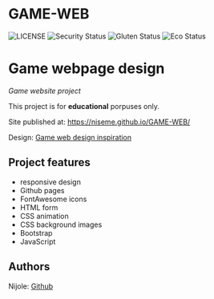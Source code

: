 # GAME-WEB
![LICENSE](https://img.shields.io/badge/license-MIT-blue.svg?style=flat-square)
![Security Status](https://img.shields.io/security-headers?label=Security&url=https%3A%2F%2Fgithub.com&style=flat-square)
![Gluten Status](https://img.shields.io/badge/Gluten-Free-green.svg)
![Eco Status](https://img.shields.io/badge/ECO-Friendly-green.svg)

# Game webpage design

_Game website project_

This project is for **educational** porpuses only.

Site published at: https://niseme.github.io/GAME-WEB/

Design: [Game web design inspiration](https://i.pinimg.com/originals/06/5a/2c/065a2c04829e9c30ccce3bdf0ee1d19d.gif)

## Project features

- responsive design
- Github pages
- FontAwesome icons
- HTML form
- CSS animation
- CSS background images
- Bootstrap
- JavaScript

## Authors

Nijole: [Github](https://github.com/niseme)
